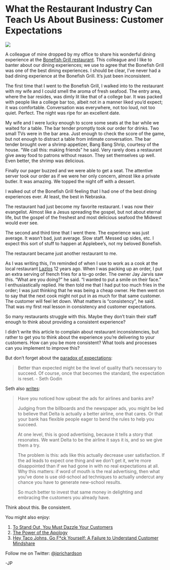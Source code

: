 <!--
id: 9333627575
link: http://techneur.com/post/9333627575/restaurant-industry-teach-business-customer-expectations
slug: restaurant-industry-teach-business-customer-expectations
date: Wed Aug 24 2011 09:05:00 GMT-0500 (CDT)
publish: 2011-08-024
tags: expectations, customer-service
-->


What the Restaurant Industry Can Teach Us About Business: Customer Expectations
===============================================================================

![](http://media.tumblr.com/tumblr_lqfrquH7C21qzbc4f.jpg)

A colleague of mine dropped by my office to share his wonderful dining
experience at the [Bonefish Grill
restaurant](http://www.bonefishgrill.com/). This colleague and I like to
banter about our dining experiences; we use to agree that the Bonefish
Grill was one of the best dining experiences. I should be clear, I’ve
never had a bad dining experience at the Bonefish Grill. It’s just been
inconsistent.

The first time that I went to the Bonefish Grill, I walked into to the
restaurant with my wife and I could smell the aroma of fresh seafood.
The entry area, where the bar resides, was dimly lit like that of a
college bar. It was packed with people like a college bar too, albeit
not in a manner liked you’d expect; it was comfortable. Conversation was
everywhere, not too loud, not too quiet. Perfect. The night was ripe for
an excellent date.

My wife and I were lucky enough to score some seats at the bar while we
waited for a table. The bar tender promptly took our order for drinks.
Two small TVs were in the bar area. Just enough to check the score of
the game, but not enough to distract a table from intimate conversation.
The bar tender brought over a shrimp appetizer, Bang Bang Shrip,
courtesy of the house. “We call this: making friends” he said. Very
rarely does a restaurant give away food to patrons without reason. They
set themselves up well. Even better, the shrimp was delicious.

Finally our pager buzzed and we were able to get a seat. The attentive
server took our order as if we were her only concern, almost like a
private butler. It was amazing. We topped the night off with a dessert.

I walked out of the Bonefish Grill feeling that I had one of the best
dining experiences ever. At least, the best in Nebraska.

The restaurant had just become my favorite restaurant. I was now their
evangelist. Almost like a Jesus spreading the gospel, but not about
eternal life, but the gospel of the freshest and most delicious seafood
the Midwest would ever see.

The second and third time that I went there. The experience was just
average. It wasn’t bad, just average. Slow staff. Messed up sides, etc.
I expect this sort of stuff to happen at Applebee’s, not my beloved
Bonefish.

The restaurant became just another restaurant to me.

As I was writing this, I’m reminded of when I use to work as a cook at
the local restaurant [Lazlos](http://www.lazlosbreweryandgrill.com/) 12
years ago. When I was packing up an order, I put an extra serving of
french fries for a to-go order. The owner Jay Jarvis saw this. “What are
you doing?” he said. “I wanted to put a smile on their face.”
I enthusiastically replied. He then told me that I had put too much
fries in the order; I was just thinking that he was being a cheap owner.
He then went on to say that the next cook might not put in as much for
that same customer. The customer will feel let down. What matters is
“consistency”, he said. That was my first real lesson in consistency and
customer expectations.

So many restaurants struggle with this. Maybe they don’t train their
staff enough to think about providing a consistent experience?

I didn’t write this article to complain about
restaurant inconsistencies, but rather to get you to think about the
experience you’re delivering to your customers. How can you be more
consistent? What tools and processes can you implement to improve this?

But don’t forget about the [paradox of
expectations](http://sethgodin.typepad.com/seths_blog/2010/12/a-paradox-of-expectations.html):

> Better than expected might be the level of quality that’s necessary to
> succeed. Of course, once that becomes the standard, the expectation is
> reset. - Seth Godin

Seth also
[writes](http://sethgodin.typepad.com/seths_blog/2011/01/raising-expectations-and-then-dashing-them.html):

> Have you noticed how upbeat the ads for airlines and banks are?
>
> Judging from the billboards and the newspaper ads, you might be led to
> believe that Delta is actually a better airline, one that cares. Or
> that your bank has flexible people eager to bend the rules to help you
> succeed.
>
> At one level, this is good advertising, because it tells a story that
> resonates. We want Delta to be the airline it says it is, and so we
> give them a try.
>
> The problem is this: ads like this actually decrease user
> satisfaction. If the ad leads to expect one thing and we don’t get it,
> we’re more disappointed than if we had gone in with no real
> expectations at all. Why this matters: if word of mouth is the real
> advertising, then what you’ve done is use old-school ad techniques to
> actually undercut any chance you have to generate new-school results.
>
> So much better to invest that same money in delighting and embracing
> the customers you already have.

Think about this. Be consistent.

You might also enjoy:

1.  [To Stand Out, You Must Dazzle Your
    Customers](http://techneur.com/post/3565725520/to-stand-out-you-must-dazzle-your-customers)
2.  [The Power of the
    Apology](http://techneur.com/post/1591453730/the-power-of-the-apology)
3.  [Hey Taco Johns, Go F\*ck Yourself: A Failure to Understand Customer
    Mindshare](http://techneur.com/post/564894016/hey-taco-johns-go-f-ck-yourselves-a-failure-to)

Follow me on Twitter: [@jprichardson](http://twitter.com/jprichardson)

-JP

